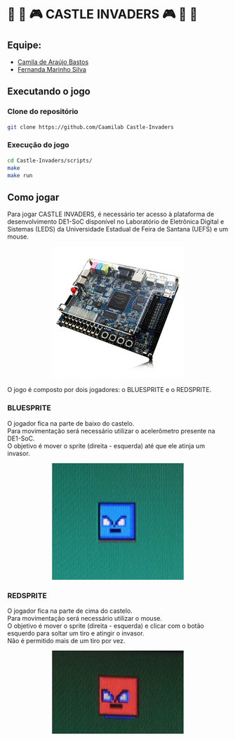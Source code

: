 # :space_invader: :european_castle: :video_game: CASTLE INVADERS :video_game: :european_castle: :space_invader:

## Equipe:
- [Camila de Araújo Bastos](https://github.com/Caamilab)
- [Fernanda Marinho Silva](https://github.com/Fernanda-Marinho/)

## Executando o jogo 
### Clone do repositório
``` bash
git clone https://github.com/Caamilab Castle-Invaders 
``` 

### Execução do jogo
``` bash
cd Castle-Invaders/scripts/
make 
make run   
```

## Como jogar 
Para jogar CASTLE INVADERS, é necessário ter acesso à plataforma de desenvolvimento DE1-SoC disponível no Laboratório de Eletrônica Digital e Sistemas (LEDS) da Universidade Estadual de Feira de Santana (UEFS) e um mouse. 
<p align="center">
<img src="media/de1soc.jpg" alt="DE1-SoC" width="300"/> 
</p>
O jogo é composto por dois jogadores: o BLUESPRITE e o REDSPRITE. 

### BLUESPRITE

O jogador fica na parte de baixo do castelo.\
Para movimentação será necessário utilizar o acelerômetro presente na DE1-SoC.\
O objetivo é mover o sprite (direita - esquerda) até que ele atinja um invasor.  
<p align="center">
<img src="media/bluesprit.png" alt="Bluesprit" width="300"/> 
</p>

### REDSPRITE

O jogador fica na parte de cima do castelo.\
Para movimentação será necessário utilizar o mouse.\
O objetivo é mover o sprite (direita - esquerda) e clicar com o botão esquerdo para soltar um tiro e atingir o invasor. \
Não é permitido mais de um tiro por vez.  
<p align="center">
<img src="media/redsprit.png" alt="Redsprite" width="300"/> 
</p>